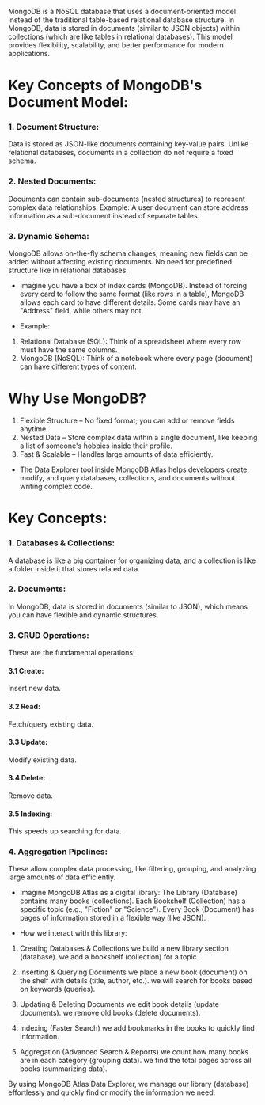 MongoDB is a NoSQL database that uses a document-oriented model instead of the traditional table-based relational database structure. In MongoDB, data is stored in documents (similar to JSON objects) within collections (which are like tables in relational databases). This model provides flexibility, scalability, and better performance for modern applications.

# Key Concepts of MongoDB's Document Model:
### 1. Document Structure:
Data is stored as JSON-like documents containing key-value pairs. Unlike relational databases, documents in a collection do not require a fixed schema.

### 2. Nested Documents:
Documents can contain sub-documents (nested structures) to represent complex data relationships.
Example: A user document can store address information as a sub-document instead of separate tables.

### 3. Dynamic Schema:
MongoDB allows on-the-fly schema changes, meaning new fields can be added without affecting existing documents.
No need for predefined structure like in relational databases.

* Imagine you have a box of index cards (MongoDB). Instead of forcing every card to follow the same format (like rows in a table), MongoDB allows each card to have different details. Some cards may have an "Address" field, while others may not.

* Example:
1. Relational Database (SQL): Think of a spreadsheet where every row must have the same columns.
2. MongoDB (NoSQL): Think of a notebook where every page (document) can have different types of content.

# Why Use MongoDB?
1. Flexible Structure – No fixed format; you can add or remove fields anytime.
2. Nested Data – Store complex data within a single document, like keeping a list of someone's hobbies inside their profile.
3. Fast & Scalable – Handles large amounts of data efficiently.

* The Data Explorer tool inside MongoDB Atlas helps developers create, modify, and query databases, collections, and documents without writing complex code.

# Key Concepts:
### 1. Databases & Collections: 
A database is like a big container for organizing data, and a collection is like a folder inside it that stores related data.

### 2. Documents: 
In MongoDB, data is stored in documents (similar to JSON), which means you can have flexible and dynamic structures.

### 3. CRUD Operations: 
These are the fundamental operations:
#### 3.1 Create: 
Insert new data.
#### 3.2 Read: 
Fetch/query existing data.
#### 3.3 Update: 
Modify existing data.
#### 3.4 Delete: 
Remove data.
#### 3.5 Indexing: 
This speeds up searching for data.

### 4. Aggregation Pipelines: 
These allow complex data processing, like filtering, grouping, and analyzing large amounts of data efficiently.

* Imagine MongoDB Atlas as a digital library:
The Library (Database) contains many books (collections). Each Bookshelf (Collection) has a specific topic (e.g., "Fiction" or "Science").
Every Book (Document) has pages of information stored in a flexible way (like JSON).

* How we interact with this library:
1. Creating Databases & Collections 
we build a new library section (database). we add a bookshelf (collection) for a topic.

2. Inserting & Querying Documents 
we place a new book (document) on the shelf with details (title, author, etc.).
we will search for books based on keywords (queries).

3. Updating & Deleting Documents
we edit book details (update documents).
we remove old books (delete documents).

4. Indexing (Faster Search) 
we add bookmarks in the books to quickly find information.

5. Aggregation (Advanced Search & Reports)
we count how many books are in each category (grouping data).
we find the total pages across all books (summarizing data).

By using MongoDB Atlas Data Explorer, we manage our library (database) effortlessly and quickly find or modify the information we need.
